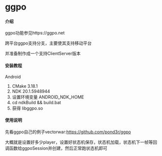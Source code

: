 # ggpo

#### 介绍
ggpo功能参见https://ggpo.net

跨平台ggpo支持分支，主要使其支持移动平台

并准备制作成一个支持ClientServer版本

#### 安装教程

Android
1.  CMake 3.18.1
2.  NDK 20.1.5948944
3.  设置环境变量 ANDROID_NDK_HOME
4.  cd ndkBuild && build.bat
5.  获得 libggpo.so

#### 使用说明

  先看ggpo自己的例子vectorwar:https://github.com/pond3r/ggpo

  大概就是设置好多少player，设置好状态机保存，状态机加载，状态机下一帧等回调函数给ggpoSession并创建，然后正常跑状态机即可

